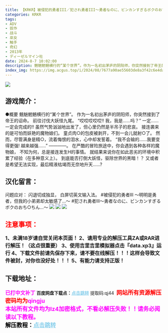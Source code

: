 ```yaml
---
title: 【KRKR】被侵犯的勇者III／犯され勇者III～勇者なのに、ビンカンすぎるボクのおち○ちん…～
categories: KRKR
tags:
- ADV
- 拔作
- 战斗
- 巫女
- 触手
- 奇幻
- 2013年
- ディーゼルマイン社
date: 2024-8-7 10:02:00
description: 魑魅魍魎横行的“某个世界”。作为一名初出茅庐的阴阳师，你突然接到了帝王的诏命。前往讨伐大妖怪九尾。“哎哎哎哎哎!! 我，我是……吗？”一定……一定会完成的!!虽然气势汹汹地出发了，但心里仍然是半吊子的悲哀。接连袭来的是可怕而妖艳的魔物娘们。童贞肉○的包皮被剥开，不到一会儿就射○了。
index_img: https://img.acgus.top/i/2024/08/7677a90ae55603de8a3f42c6e4da0b87.webp
---
```

![](https://img.acgus.top/i/2024/08/7677a90ae55603de8a3f42c6e4da0b87.webp)
## 游戏简介：
●概要
魑魅魍魎横行的“某个世界”。
作为一名初出茅庐的阴阳师，你突然接到了帝王的诏命。
前往讨伐大妖怪九尾。
“哎哎哎哎哎!! 我，我是……吗？”
一定……一定会完成的!!
虽然气势汹汹地出发了，但心里仍然是半吊子的悲哀。
接连袭来的是可怕而妖艳的魔物娘们。
童贞肉○的包皮被剥开，不到一会儿就射○了。
然而，尽管满身是精○，流着悔恨的泪水，心中却发誓着。
“我不会输的……我要变得更强! 越来越强……”
————。
在严酷的冒险旅途中，你会遇到各种各样的魔物娘，
不知为何，总是接连发生H的事情。
就结果来说你在如此恶劣的环境中积累了经验（在多种意义上）。
到底能否打倒大妖怪，驱除世界的黑暗！？
又或者是希望无法实现，最后精液枯竭而无奈地升天……?

## 汉化留言：
问题应对：
闪退切成独显，
白屏切英文输入法。
#被侵犯的勇者III ～明明是勇者，但我的小弟弟却太敏感了...～
#犯され勇者III～勇者なのに、ビンカンすぎるボクのおち○ちん…～
![](https://img.acgus.top/i/2024/08/6cd404f30d6d30ade0071d60cca5991d.webp)
![](https://img.acgus.top/i/2024/08/b8bd481651097514444b6db18ac89002.webp)
![](https://img.acgus.top/i/2024/08/0362950e990155f39be2204bf1f4ac7e.webp)







## <font color=#FF0000 >注意事项：</font>
<font size=3><b>1、未满18岁请自觉关闭本页面！
2、请用专业的解压工具ZA或RAR进行解压！（这点很重要）
3、使用吉里吉里模拟器点击『data.xp3』运行
4、下载文件前请先保存下来，请不要在线解压！！！这样会导致文件被封，对你也没好处！！！
5、有能力请支持正版！</b></font>

## 下载地址：
<font color=#FF00FF size=3><b>已打中文补丁</b></font>
<b>百度网盘下载点：</b><a href="https://pan.baidu.com/s/1sGjAHe3ciRbfqAaDLTlZGg?pwd=qj44" style="color: #87CEEB;"><b>点击跳转</b></a> 提取码:qj44
<a style="padding: 0" href="https://post.qingju.org/AD/"><img style="max-width:100%" src="https://img.acgus.top/i/2024/07/478f689b8021d8d499ab43d21acf137a.gif" alt=""></a>
<b><font color=#FF0000 size=4>网站所有资源解压密码均为</b></font><b><font color=#FF00FF size=4>qingju</font><font color=#FF0000 ></font></b><br><b><font color=#FF00FF size=4>本站所有文件均为lz4加密格式，不看必解压失败！！请务必阅读以下教程。</b></font><br><b><font color=#000 size=4>解压教程：</b><a href="https://post.qingju.org/tutorial/000/" style="color: #87CEEB;"><b>点击跳转</b></a>